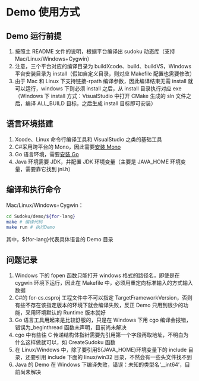 # Demo 使用方式

## Demo 运行前提

1. 按照主 README 文件的说明，根据平台编译出 sudoku 动态库（支持 Mac/Linux/Windows+Cygwin）
2. 注意，三个平台对应的编译目录为 buildXcode、build、buildVS，Windows 平台安装目录为 install（假如自定义目录，则对应 Makefile 配置也需要修改）
3. 由于 Mac 和 Linux 下支持链接-rpath 编译参数，因此编译结束无需 install 就可以运行，windows 下则必须 install 之后，从 install 目录执行对应 exe（Windows 下 install 方式：VisualStudio 中打开 CMake 生成的 sln 文件之后，编译 ALL_BUILD 目标，之后生成 install 目标即可安装）

## 语言环境搭建

1. Xcode、Linux 命令行编译工具和 VisualStudio 之类的基础工具
2. C#采用跨平台的 Mono，因此需要[安装 Mono](https://www.mono-project.com)
3. Go 语言环境，需要[安装 Go](https://golang.org)
4. Java 环境需要 JDK，并配置 JDK 环境变量（主要是 JAVA_HOME 环境变量，需要靠它找到 jni.h）

## 编译和执行命令

Mac/Linux/Windows+Cygwin：

```bash
cd Sudoku/demo/${for-lang}
make # 编译代码
make run # 执行Demo
```

其中，\${for-lang}代表具体语言的 Demo 目录

## 问题记录

1. Windows 下的 fopen 函数只能打开 windows 格式的路径名，即使是在 cygwin 环境下运行，因此在 Makefile 中，必须用重定向标准输入的方式输入数据
2. C#的 for-cs.csproj 工程文件中不可以指定 TargetFrameworkVersion，否则有些不存在该指定版本的环境下就会编译失败，反正 Demo 只用到很少的功能，采用环境默认的 Runtime 版本就好
3. Go 语言工具用起来是比较舒服的，只是在 Windows 下用 cgo 编译会报错，错误为\_beginthread 函数未声明，目前尚未解决
4. cgo 中有些往 C 传递结构体指针需要先引用第一个字段再取地址，不明白为什么这样做就可以，如 CreateSudoku 函数
5. 在 Linux/Windows 中，除了要引用\${JAVA_HOME}环境变量下的 include 目录，还要引用 include 下面的 linux/win32 目录，不然会有一些头文件找不到
6. Java 的 Demo 在 Windows 下编译失败，错误：未知的类型名‘\_\_int64’，目前尚未解决
